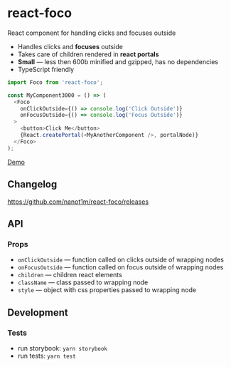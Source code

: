 # react-foco

React component for handling clicks and focuses outside

- Handles clicks and **focuses** outside
- Takes care of children rendered in **react portals**
- **Small** — less then 600b minified and gzipped, has no dependencies
- TypeScript friendly

```javascript
import Foco from 'react-foco';

const MyComponent3000 = () => (
  <Foco
    onClickOutside={() => console.log('Click Outside')}
    onFocusOutside={() => console.log('Focus Outside')}
  >
    <button>Click Me</button>
    {React.createPortal(<MyAnotherComponent />, portalNode)}
  </Foco>
);
```

[Demo](https://codesandbox.io/s/wy8n9koxo7)

## Changelog

https://github.com/nanot1m/react-foco/releases

## API

### Props

- `onClickOutside` — function called on clicks outside of wrapping nodes
- `onFocusOutside` — function called on focus outside of wrapping nodes
- `children` — children react elements
- `className` — class passed to wrapping node
- `style` — object with css properties passed to wrapping node

## Development

### Tests

- run storybook: `yarn storybook`
- run tests: `yarn test`
